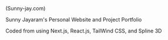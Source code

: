 (Sunny-jay.com)

Sunny Jayaram's Personal Website and Project Portfolio

Coded from using Next.js, React.js, TailWind CSS, and Spline 3D

